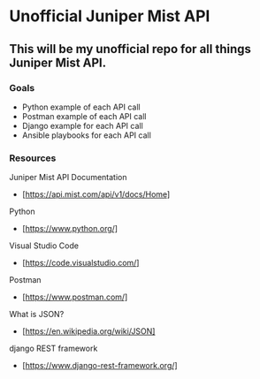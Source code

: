 # Unofficial Juniper Mist API #
## This will be my unofficial repo for all things Juniper Mist API. ##

### Goals ###
* Python example of each API call
* Postman example of each API call
* Django example for each API call
* Ansible playbooks for each API call

### Resources ###

Juniper Mist API Documentation
- [https://api.mist.com/api/v1/docs/Home]

Python
- [https://www.python.org/]

Visual Studio Code
- [https://code.visualstudio.com/]

Postman
- [https://www.postman.com/]

What is JSON?
- [https://en.wikipedia.org/wiki/JSON]

django REST framework
- [https://www.django-rest-framework.org/]